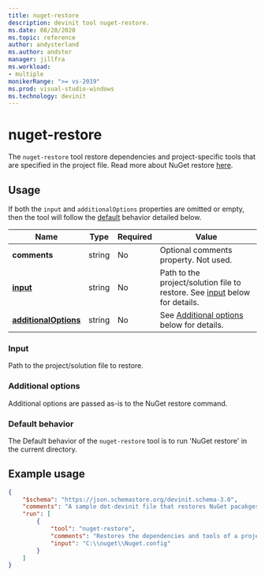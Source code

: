 ```yaml
---
title: nuget-restore
description: devinit tool nuget-restore.
ms.date: 08/28/2020
ms.topic: reference
author: andysterland
ms.author: andster
manager: jillfra
ms.workload:
- multiple
monikerRange: ">= vs-2019"
ms.prod: visual-studio-windows
ms.technology: devinit
---
```

# nuget-restore

The `nuget-restore` tool restore dependencies and project-specific tools that are specified in the project file. Read more about NuGet restore [here](/nuget/reference/cli-reference/cli-ref-restore).

## Usage

If both the `input` and `additionalOptions` properties are omitted or empty, then the tool will follow the [default](#default-behavior) behavior detailed below.

| Name                                             | Type   | Required | Value                                                                                |
|--------------------------------------------------|--------|----------|--------------------------------------------------------------------------------------|
| **comments**                                     | string | No       | Optional comments property. Not used.                                                |
| [**input**](#input)                              | string | No       | Path to the project/solution file to restore. See [input](#input) below for details. |
| [**additionalOptions**](#additional-options)     | string | No       | See [Additional options](#additional-options) below for details.                     |

### Input

Path to the project/solution file to restore.

### Additional options

Additional options are passed as-is to the NuGet restore command.

### Default behavior

The Default behavior of the `nuget-restore` tool is to run 'NuGet restore' in the current directory.

## Example usage

```json
{
    "$schema": "https://json.schemastore.org/devinit.schema-3.0",
    "comments": "A sample dot-devinit file that restores NuGet pacakges.",
    "run": [
        {
            "tool": "nuget-restore",
            "comments": "Restores the dependencies and tools of a project using nuget restore.",
            "input": "C:\\nuget\\Nuget.config"
        }
    ]
}
```